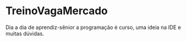 # TreinoVagaMercado
 Dia a dia de aprendiz-sênior a programação é curso, uma ideia na IDE e muitas dúvidas.
